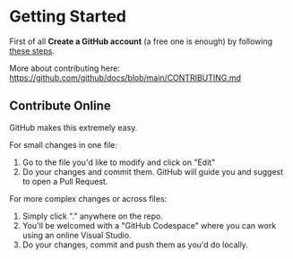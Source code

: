 # Getting Started

First of all **Create a GitHub account** (a free one is enough) by following [these steps](https://help.github.com/en/articles/signing-up-for-a-new-github-account "Signing up for a new GitHub account").

More about contributing here: https://github.com/github/docs/blob/main/CONTRIBUTING.md

## Contribute Online

GitHub makes this extremely easy.

For small changes in one file:

1. Go to the file you'd like to modify and click on "Edit"
2. Do your changes and commit them. GitHub will guide you and suggest to open a Pull Request.

For more complex changes or across files:

1. Simply click "." anywhere on the repo.
2. You'll be welcomed with a "GitHub Codespace" where you can work using an online Visual Studio.
3. Do your changes, commit and push them as you'd do locally.